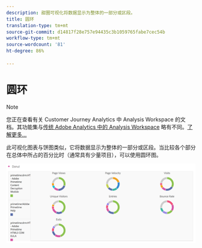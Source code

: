 ```yaml
---
description: 甜圈可视化将数据显示为整体的一部分或区段。
title: 圆环
translation-type: tm+mt
source-git-commit: d14817f28e757e94435c3b1059765fabe7cec54b
workflow-type: tm+mt
source-wordcount: '81'
ht-degree: 86%

---
```



# 圆环

>[!NOTE]
>
>您正在查看有关 Customer Journey Analytics 中 Analysis Workspace 的文档。其功能集与[传统 Adobe Analytics 中的 Analysis Workspace](https://docs.adobe.com/content/help/zh-Hans/analytics/analyze/analysis-workspace/home.html) 略有不同。[了解更多...](/help/getting-started/cja-aa.md)

此可视化图表与饼图类似，它将数据显示为整体的一部分或区段。当比较各个部分在总体中所占的百分比时（通常具有少量项目），可以使用圆环图。

![](assets/donut.png)

